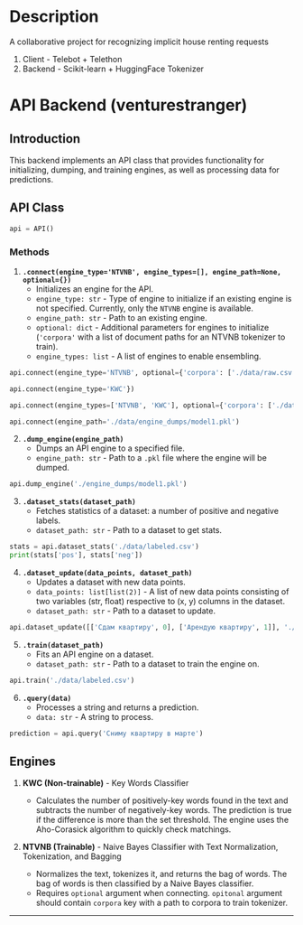 # Description
A collaborative project for recognizing implicit house renting requests

1. Client - Telebot + Telethon
2. Backend - Scikit-learn + HuggingFace Tokenizer

# API Backend (venturestranger)

## Introduction
This backend implements an API class that provides functionality for initializing, dumping, and training engines, as well as processing data for predictions.

## API Class

```python
api = API()
```

### Methods

1. **`.connect(engine_type='NTVNB', engine_types=[], engine_path=None, optional={})`**
   - Initializes an engine for the API.
   - `engine_type: str` - Type of engine to initialize if an existing engine is not specified. Currently, only the `NTVNB` engine is available.
   - `engine_path: str` - Path to an existing engine.
   - `optional: dict` - Additional parameters for engines to initialize (`'corpora'` with a list of document paths for an NTVNB tokenizer to train).
   - `engine_types: list` - A list of engines to enable ensembling.

```python
api.connect(engine_type='NTVNB', optional={'corpora': ['./data/raw.csv']})
```

```python
api.connect(engine_type='KWC'})
```

```python
api.connect(engine_types=['NTVNB', 'KWC'], optional={'corpora': ['./data/raw.csv']})
```

```python
api.connect(engine_path='./data/engine_dumps/model1.pkl')
```

2. **`.dump_engine(engine_path)`**
   - Dumps an API engine to a specified file.
   - `engine_path: str` - Path to a `.pkl` file where the engine will be dumped.

```python
api.dump_engine('./engine_dumps/model1.pkl')
```

3. **`.dataset_stats(dataset_path)`**
   - Fetches statistics of a dataset: a number of positive and negative labels.
   - `dataset_path: str` - Path to a dataset to get stats.

```python
stats = api.dataset_stats('./data/labeled.csv')
print(stats['pos'], stats['neg'])
```

4. **`.dataset_update(data_points, dataset_path)`**
   - Updates a dataset with new data points.
   - `data_points: list[list(2)]` - A list of new data points consisting of two variables (str, float) respective to (x, y) columns in the dataset.
   - `dataset_path: str` - Path to a dataset to update.

```python
api.dataset_update([['Сдам квартиру', 0], ['Арендую квартиру', 1]], './data/labeled.csv')
```

5. **`.train(dataset_path)`**
   - Fits an API engine on a dataset.
   - `dataset_path: str` - Path to a dataset to train the engine on.

```python
api.train('./data/labeled.csv')
```

6. **`.query(data)`**
   - Processes a string and returns a prediction.
   - `data: str` - A string to process.

```python
prediction = api.query('Сниму квартиру в марте')
```

## Engines

1. **KWC (Non-trainable)** - Key Words Classifier
   - Calculates the number of positively-key words found in the text and subtracts the number of negatively-key words. The prediction is true if the difference is more than the set threshold. The engine uses the Aho-Corasick algorithm to quickly check matchings.

2. **NTVNB (Trainable)** - Naive Bayes Classifier with Text Normalization, Tokenization, and Bagging
   - Normalizes the text, tokenizes it, and returns the bag of words. The bag of words is then classified by a Naive Bayes classifier.
   - Requires `optional` argument when connecting. `opitonal` argument should contain `corpora` key with a path to corpora to train tokenizer.

---

